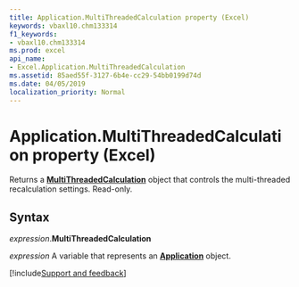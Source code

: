 ```yaml
---
title: Application.MultiThreadedCalculation property (Excel)
keywords: vbaxl10.chm133314
f1_keywords:
- vbaxl10.chm133314
ms.prod: excel
api_name:
- Excel.Application.MultiThreadedCalculation
ms.assetid: 85aed55f-3127-6b4e-cc29-54bb0199d74d
ms.date: 04/05/2019
localization_priority: Normal
---
```



# Application.MultiThreadedCalculation property (Excel)

Returns a **[MultiThreadedCalculation](excel.multithreadedcalculation.md)** object that controls the multi-threaded recalculation settings. Read-only.


## Syntax

_expression_.**MultiThreadedCalculation**

_expression_ A variable that represents an **[Application](Excel.Application(object).md)** object.




[!include[Support and feedback](~/includes/feedback-boilerplate.md)]